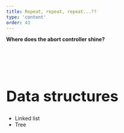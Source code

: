 ```yaml
---
title: Repeat, repeat, repeat...??
type: 'content'
order: 43
---
```


<strong>Where does the abort controller shine?</strong>

<br />
<br />
<br />

<h1 style="font-size:2.5rem;">Data structures</h1>

<ul>
    <li>Linked list</li>
    <li>Tree</li>
</ul>

<div>

</div>
